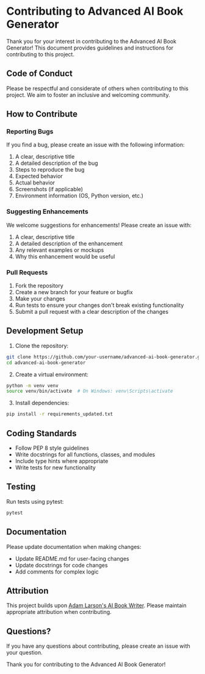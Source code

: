 # Contributing to Advanced AI Book Generator

Thank you for your interest in contributing to the Advanced AI Book Generator! This document provides guidelines and instructions for contributing to this project.

## Code of Conduct

Please be respectful and considerate of others when contributing to this project. We aim to foster an inclusive and welcoming community.

## How to Contribute

### Reporting Bugs

If you find a bug, please create an issue with the following information:

1. A clear, descriptive title
2. A detailed description of the bug
3. Steps to reproduce the bug
4. Expected behavior
5. Actual behavior
6. Screenshots (if applicable)
7. Environment information (OS, Python version, etc.)

### Suggesting Enhancements

We welcome suggestions for enhancements! Please create an issue with:

1. A clear, descriptive title
2. A detailed description of the enhancement
3. Any relevant examples or mockups
4. Why this enhancement would be useful

### Pull Requests

1. Fork the repository
2. Create a new branch for your feature or bugfix
3. Make your changes
4. Run tests to ensure your changes don't break existing functionality
5. Submit a pull request with a clear description of the changes

## Development Setup

1. Clone the repository:
```bash
git clone https://github.com/your-username/advanced-ai-book-generator.git
cd advanced-ai-book-generator
```

2. Create a virtual environment:
```bash
python -m venv venv
source venv/bin/activate  # On Windows: venv\Scripts\activate
```

3. Install dependencies:
```bash
pip install -r requirements_updated.txt
```

## Coding Standards

- Follow PEP 8 style guidelines
- Write docstrings for all functions, classes, and modules
- Include type hints where appropriate
- Write tests for new functionality

## Testing

Run tests using pytest:

```bash
pytest
```

## Documentation

Please update documentation when making changes:

- Update README.md for user-facing changes
- Update docstrings for code changes
- Add comments for complex logic

## Attribution

This project builds upon [Adam Larson's AI Book Writer](https://github.com/adamwlarson/ai-book-writer). Please maintain appropriate attribution when contributing.

## Questions?

If you have any questions about contributing, please create an issue with your question.

Thank you for contributing to the Advanced AI Book Generator!
